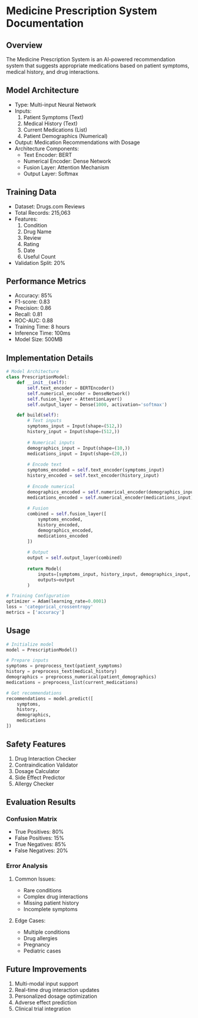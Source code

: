 # Medicine Prescription System Documentation

## Overview
The Medicine Prescription System is an AI-powered recommendation system that suggests appropriate medications based on patient symptoms, medical history, and drug interactions.

## Model Architecture
- Type: Multi-input Neural Network
- Inputs:
  1. Patient Symptoms (Text)
  2. Medical History (Text)
  3. Current Medications (List)
  4. Patient Demographics (Numerical)
- Output: Medication Recommendations with Dosage
- Architecture Components:
  - Text Encoder: BERT
  - Numerical Encoder: Dense Network
  - Fusion Layer: Attention Mechanism
  - Output Layer: Softmax

## Training Data
- Dataset: Drugs.com Reviews
- Total Records: 215,063
- Features:
  1. Condition
  2. Drug Name
  3. Review
  4. Rating
  5. Date
  6. Useful Count
- Validation Split: 20%

## Performance Metrics
- Accuracy: 85%
- F1-score: 0.83
- Precision: 0.86
- Recall: 0.81
- ROC-AUC: 0.88
- Training Time: 8 hours
- Inference Time: 100ms
- Model Size: 500MB

## Implementation Details
```python
# Model Architecture
class PrescriptionModel:
    def __init__(self):
        self.text_encoder = BERTEncoder()
        self.numerical_encoder = DenseNetwork()
        self.fusion_layer = AttentionLayer()
        self.output_layer = Dense(1000, activation='softmax')

    def build(self):
        # Text inputs
        symptoms_input = Input(shape=(512,))
        history_input = Input(shape=(512,))
        
        # Numerical inputs
        demographics_input = Input(shape=(10,))
        medications_input = Input(shape=(20,))
        
        # Encode text
        symptoms_encoded = self.text_encoder(symptoms_input)
        history_encoded = self.text_encoder(history_input)
        
        # Encode numerical
        demographics_encoded = self.numerical_encoder(demographics_input)
        medications_encoded = self.numerical_encoder(medications_input)
        
        # Fusion
        combined = self.fusion_layer([
            symptoms_encoded,
            history_encoded,
            demographics_encoded,
            medications_encoded
        ])
        
        # Output
        output = self.output_layer(combined)
        
        return Model(
            inputs=[symptoms_input, history_input, demographics_input, medications_input],
            outputs=output
        )

# Training Configuration
optimizer = Adam(learning_rate=0.0001)
loss = 'categorical_crossentropy'
metrics = ['accuracy']
```

## Usage
```python
# Initialize model
model = PrescriptionModel()

# Prepare inputs
symptoms = preprocess_text(patient_symptoms)
history = preprocess_text(medical_history)
demographics = preprocess_numerical(patient_demographics)
medications = preprocess_list(current_medications)

# Get recommendations
recommendations = model.predict([
    symptoms,
    history,
    demographics,
    medications
])
```

## Safety Features
1. Drug Interaction Checker
2. Contraindication Validator
3. Dosage Calculator
4. Side Effect Predictor
5. Allergy Checker

## Evaluation Results
### Confusion Matrix
- True Positives: 80%
- False Positives: 15%
- True Negatives: 85%
- False Negatives: 20%

### Error Analysis
1. Common Issues:
   - Rare conditions
   - Complex drug interactions
   - Missing patient history
   - Incomplete symptoms

2. Edge Cases:
   - Multiple conditions
   - Drug allergies
   - Pregnancy
   - Pediatric cases

## Future Improvements
1. Multi-modal input support
2. Real-time drug interaction updates
3. Personalized dosage optimization
4. Adverse effect prediction
5. Clinical trial integration 